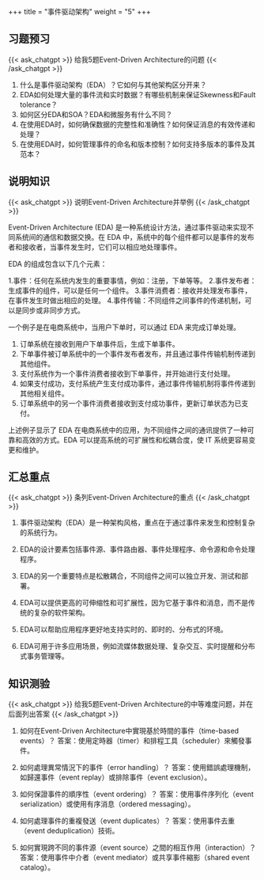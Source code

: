 +++
title = "事件驱动架构"
weight = "5"
+++
## 习题预习
{{< ask_chatgpt >}}
给我5题Event-Driven Architecture的问题
{{< /ask_chatgpt >}}



1. 什么是事件驱动架构（EDA）？它如何与其他架构区分开来？
2. EDA如何处理大量的事件流和实时数据？有哪些机制来保证Skewness和Fault tolerance？
3. 如何区分EDA和SOA？EDA和微服务有什么不同？
4. 在使用EDA时，如何确保数据的完整性和准确性？如何保证消息的有效传递和处理？
5. 在使用EDA时，如何管理事件的命名和版本控制？如何支持多版本的事件及其范本？   

## 说明知识
{{< ask_chatgpt >}}
说明Event-Driven Architecture并举例
{{< /ask_chatgpt >}}



Event-Driven Architecture (EDA) 是一种系统设计方法，通过事件驱动来实现不同系统间的通信和数据交换。在 EDA 中，系统中的每个组件都可以是事件的发布者和接收者，当事件发生时，它们可以相应地处理事件。 

EDA 的组成包含以下几个元素：

1.事件：任何在系统内发生的重要事情，例如：注册，下单等等。
2.事件发布者：生成事件的组件，可以是任何一个组件。
3.事件消费者：接收并处理发布事件，在事件发生时做出相应的处理。
4.事件传输：不同组件之间事件的传递机制，可以是同步或非同步方式。

一个例子是在电商系统中，当用户下单时，可以通过 EDA 来完成订单处理。

1. 订单系统在接收到用户下单事件后，生成下单事件。
2. 下单事件被订单系统中的一个事件发布者发布，并且通过事件传输机制传递到其他组件。
3. 支付系统作为一个事件消费者接收到下单事件，并开始进行支付处理。
4. 如果支付成功，支付系统产生支付成功事件，通过事件传输机制将事件传递到其他相关组件。
5. 订单系统中的另一个事件消费者接收到支付成功事件，更新订单状态为已支付。

上述例子显示了 EDA 在电商系统中的应用，为不同组件之间的通讯提供了一种可靠和高效的方式。EDA 可以提高系统的可扩展性和松耦合度，使 IT 系统更容易变更和维护。   

## 汇总重点
{{< ask_chatgpt >}}
条列Event-Driven Architecture的重点
{{< /ask_chatgpt >}}



1. 事件驱动架构（EDA）是一种架构风格，重点在于通过事件来发生和控制复杂的系统行为。

2. EDA的设计要素包括事件源、事件路由器、事件处理程序、命令源和命令处理程序。

3. EDA的另一个重要特点是松散耦合，不同组件之间可以独立开发、测试和部署。

4. EDA可以提供更高的可伸缩性和可扩展性，因为它基于事件和消息，而不是传统的复杂的软件架构。

5. EDA可以帮助应用程序更好地支持实时的、即时的、分布式的环境。

6. EDA可用于许多应用场景，例如流媒体数据处理、复杂交互、实时提醒和分布式事务管理等。   

## 知识测验
{{< ask_chatgpt >}}
给我5题Event-Driven Architecture的中等难度问题，并在后面列出答案
{{< /ask_chatgpt >}}

1. 如何在Event-Driven Architecture中實現基於時間的事件（time-based events）？
答案：使用定時器（timer）和排程工具（scheduler）來觸發事件。

2. 如何處理異常情況下的事件（error handling）？
答案：使用錯誤處理機制，如歸還事件（event replay）或排除事件（event exclusion）。

3. 如何保證事件的順序性（event ordering）？
答案：使用事件序列化（event serialization）或使用有序消息（ordered messaging）。

4. 如何處理事件的重複發送（event duplicates）？
答案：使用事件去重（event deduplication）技術。

5. 如何實現跨不同的事件源（event source）之間的相互作用（interaction）？
答案：使用事件中介者（event mediator）或共享事件縮影（shared event catalog）。   

